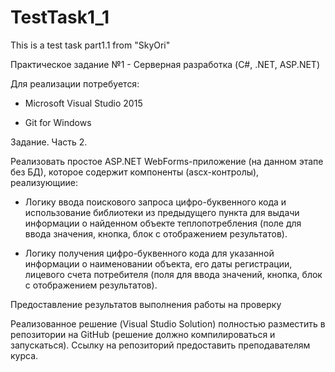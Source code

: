 # TestTask1_1
This is a test task part1.1 from "SkyOri"

Практическое задание №1 - Серверная разработка (C#, .NET, ASP.NET)

Для реализации потребуется:

- Microsoft Visual Studio 2015

- Git for Windows

Задание. Часть 2.

Реализовать простое ASP.NET WebForms-приложение (на данном этапе без БД), которое содержит компоненты (ascx-контролы), реализующиие:

- Логику ввода поискового запроса цифро-буквенного кода и использование библиотеки из предыдущего пункта для выдачи информации о найденном объекте теплопотребления (поле для ввода значения, кнопка, блок с отображением результатов).

- Логику получения цифро-буквенного кода для указанной информации о наименовании объекта, его даты регистрации, лицевого счета потребителя (поля для ввода значений, кнопка, блок с отображением результатов).

Предоставление результатов выполнения работы на проверку

Реализованное решение (Visual Studio Solution) полностью разместить в репозитории на GitHub (решение должно компилироваться и запускаться). Ссылку на репозиторий предоставить преподавателям курса.
